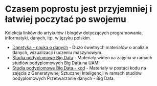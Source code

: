 # Czasem poprostu jest przyjemniej i łatwiej poczytać po swojemu

Kolekcja linków do artykułów i blogów dotyczących programowania, informatyki, danych, itp. w języku polskim.

- [Danetyka - nauka o danych](https://danetyka.com/blog/) - Dużo świetnych materiałów o analizie danych, wizualizacji i  uczeniu maszynowym.
- [Studia podyplomowe Big Data](https://www.youtube.com/playlist?app=desktop&list=PLL3-3m0jNaWnYW_62xZPeKuicpNA98JJD) - Materiały wideo na zajęcia w ramach studiów podyplomowych Big Data na UAM.
- [Studia podyplomowe Big Data - kod](https://github.com/kjedrzejewski/podyplomowe_genai_public) - Materiały w postaci kodu na zajęcia z Generatywnej Sztucznej Inteligencji w ramach studiów podyplomowych Przetwarzanie danych - Big Data. 
